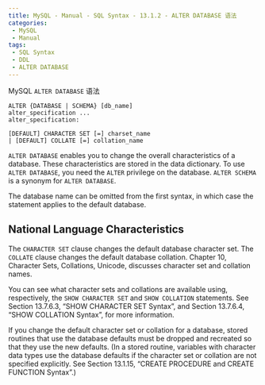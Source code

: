 ```yaml
---
title: MySQL - Manual - SQL Syntax - 13.1.2 - ALTER DATABASE 语法
categories: 
 - MySQL
 - Manual
tags: 
 - SQL Syntax
 - DDL
 - ALTER DATABASE
---
```


MySQL `ALTER DATABASE` 语法

<!--more-->

```
ALTER {DATABASE | SCHEMA} [db_name]
alter_specification ...
alter_specification:

[DEFAULT] CHARACTER SET [=] charset_name
| [DEFAULT] COLLATE [=] collation_name
```

`ALTER DATABASE` enables you to change the overall characteristics of a database. These characteristics are stored in the data dictionary. To use `ALTER DATABASE`, you need the `ALTER` privilege on the database. `ALTER SCHEMA` is a synonym for `ALTER DATABASE`.

The database name can be omitted from the first syntax, in which case the statement applies to the default database.

## National Language Characteristics

The `CHARACTER SET` clause changes the default database character set. The `COLLATE` clause changes the default database collation. Chapter 10, Character Sets, Collations, Unicode, discusses character set and collation names.

You can see what character sets and collations are available using, respectively, the `SHOW CHARACTER SET` and `SHOW COLLATION` statements. See Section 13.7.6.3, “SHOW CHARACTER SET Syntax”, and Section 13.7.6.4, “SHOW COLLATION Syntax”, for more information.

If you change the default character set or collation for a database, stored routines that use the database defaults must be dropped and recreated so that they use the new defaults. (In a stored routine, variables with character data types use the database defaults if the character set or collation are not specified explicitly. See Section 13.1.15, “CREATE PROCEDURE and CREATE FUNCTION Syntax”.)

